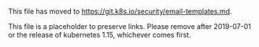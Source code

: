 This file has moved to https://git.k8s.io/security/email-templates.md.

This file is a placeholder to preserve links. Please remove after 2019-07-01 or the release of kubernetes 1.15, whichever comes first.

